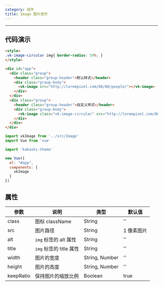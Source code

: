 ```yaml
---
category: 组件
title: Image 图片控件
---
```

---

## 代码演示

```html
<style>
.vk-image-circular img{ border-radius: 50%; }
</style>

<div id="app">
  <div class="group">
    <header class="group-header">默认样式</header>
    <div class="group-body">
      <vk-image src="http://lorempixel.com/80/80/people/"></vk-image>
    </div>
  </div>
  <div class="group">
    <header class="group-header">自定义样式</header>
    <div class="group-body">
      <vk-image class="vk-image-circular" src="http://lorempixel.com/80/80/people/"></vk-image>
    </div>
  </div>
</div>
```

```js
import vkImage from '../src/Image'
import Vue from 'vue'

import 'kakashi-theme'

new Vue({
  el: "#app",
  components: {
    vkImage
  }
})
```

## 属性

| 参数      | 说明                                     | 类型       | 默认值 |
|-----------|------------------------------------------|------------|-------|
| class | 图标 className | String  | '' |
| src | 图片路径 | String  | 1 像素图片 |
| alt | `img` 标签的 alt 属性  | String | '' |
| title	 | `img` 标签的 title 属性 | String | '' |
| width | 图片的宽度  | String, Number | '' |
| height | 图片的高度  | String, Number | '' |
| keepRatio | 保持图片的缩放比例  | Boolean | true |
